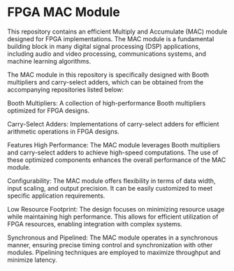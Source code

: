 # FPGA MAC Module

This repository contains an efficient Multiply and Accumulate (MAC) module designed for FPGA implementations. The MAC module is a fundamental building block in many digital signal processing (DSP) applications, including audio and video processing, communications systems, and machine learning algorithms.

The MAC module in this repository is specifically designed with Booth multipliers and carry-select adders, which can be obtained from the accompanying repositories listed below:

Booth Multipliers: A collection of high-performance Booth multipliers optimized for FPGA designs.

Carry-Select Adders: Implementations of carry-select adders for efficient arithmetic operations in FPGA designs.

Features
High Performance: The MAC module leverages Booth multipliers and carry-select adders to achieve high-speed computations. The use of these optimized components enhances the overall performance of the MAC module.

Configurability: The MAC module offers flexibility in terms of data width, input scaling, and output precision. It can be easily customized to meet specific application requirements.

Low Resource Footprint: The design focuses on minimizing resource usage while maintaining high performance. This allows for efficient utilization of FPGA resources, enabling integration with complex systems.

Synchronous and Pipelined: The MAC module operates in a synchronous manner, ensuring precise timing control and synchronization with other modules. Pipelining techniques are employed to maximize throughput and minimize latency.


